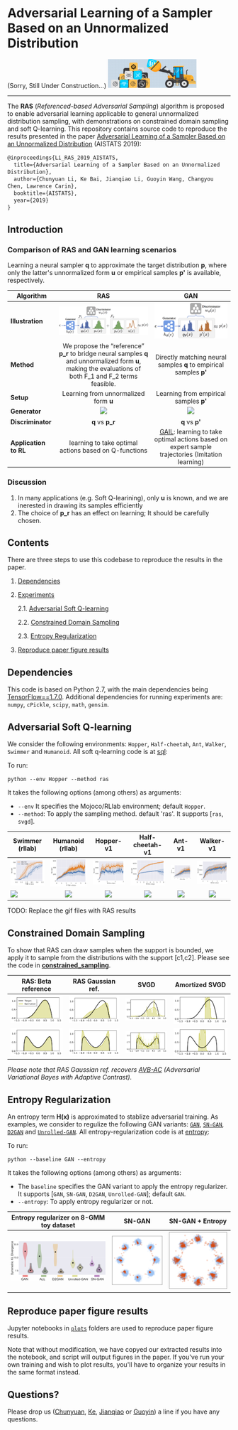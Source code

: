 # Adversarial Learning of a Sampler Based on an Unnormalized Distribution

(Sorry, Still Under Construction...)
<img src="figs/under_construction.png" width="200">

--------------

The **RAS** (_Referenced-based Adversarial Sampling_) algorithm is proposed to enable adversarial learning applicable to general unnormalized distribution sampling, with demonstrations on constrained domain sampling and soft Q-learning. This repository contains source code to reproduce the results presented in the paper [Adversarial Learning of a Sampler Based on an Unnormalized Distribution](https://arxiv.org) (AISTATS 2019):

```
@inproceedings{Li_RAS_2019_AISTATS,
  title={Adversarial Learning of a Sampler Based on an Unnormalized Distribution},
  author={Chunyuan Li, Ke Bai, Jianqiao Li, Guoyin Wang, Changyou Chen, Lawrence Carin},
  booktitle={AISTATS},
  year={2019}
}
```

## Introduction

### Comparison of **RAS** and **GAN** learning scenarios

Learning a neural sampler **q** to approximate the target distribution **p**, where only the latter's unnormalized form **u** or empirical samples **p'** is available, respectively.

|**Algorithm** | RAS  |   GAN 
|-------------------------|:-------------------------:|:-------------------------:
| **Illustration** | ![](/figs/scheme/ras_scheme.png)  |   ![](/figs/scheme/gan_scheme.png)
| **Method** | We propose the “reference” **p_r** to bridge neural samples **q**  and unnormalized form **u**, making the evaluations of both F_1 and F_2 terms feasible. | Directly matching neural samples **q** to empirical samples **p'**
| **Setup** | Learning from unnormalized form **u**  | Learning from empirical samples **p'**  
| **Generator** |  ![](https://latex.codecogs.com/gif.latex?\log[\frac{u(x)}{q_{\theta}(x)}&space;]=&space;\underbrace{&space;\log&space;\big[\frac{&space;p_{r}(x)&space;}{&space;q_{\theta}&space;(x)&space;}&space;\big]}_{\mathcal{F}_1}&space;&plus;&space;\underbrace{&space;\log&space;\big[\frac{&space;u&space;(x)&space;}{p_{r}(x)&space;}\big]&space;}_{\mathcal{F}_2})  | ![](https://latex.codecogs.com/gif.latex?\log[\frac{p^{\prime}(x)}{q_{\theta}(x)}&space;])
| **Discriminator** | **q** vs **p_r** | **q** vs **p'**
| **Application to RL** | learning to take optimal actions based on Q-functions | [GAIL](https://arxiv.org/abs/1606.03476): learning to take optimal actions based on expert sample trajectories (Imitation learning)

### Discussion
1. In many applications (e.g. Soft Q-learining), only **u** is known, and we are inerested in drawing its samples efficiently
2. The choice of **p_r** has an effect on learning; It should be carefully chosen.


## Contents
There are three steps to use this codebase to reproduce the results in the paper.

1. [Dependencies](#dependencies)
2. [Experiments](#experiments)

    2.1. [Adversarial Soft Q-learning](#adversarial-soft-q-learning)
    
    2.2. [Constrained Domain Sampling](#constrained-domain-sampling)
    
    2.3. [Entropy Regularization](#entropy-regularization) 

3. [Reproduce paper figure results](#reproduce-paper-figure-results) 

## Dependencies

This code is based on Python 2.7, with the main dependencies being [TensorFlow==1.7.0](https://www.tensorflow.org/). Additional dependencies for running experiments are: `numpy`, `cPickle`, `scipy`, `math`, `gensim`. 

## Adversarial Soft Q-learning

We consider the following environments: `Hopper`, `Half-cheetah`, `Ant`, `Walker`, `Swimmer` and `Humanoid`. All soft q-learning code is at [sql](/sql): 

To run:

    python --env Hopper --method ras

It takes the following options (among others) as arguments:

- `--env` It specifies the Mojoco/RLlab environment; default `Hopper`.   
- `--method`: To apply the sampling method. default 'ras'. It supports [`ras`, `svgd`].


| Swimmer (rllab) | Humanoid (rllab) |  Hopper-v1 |  Half-cheetah-v1 |  Ant-v1 |  Walker-v1
|-------------------------|:-------------------------:|:-------------------------:|:-------------------------:|:-------------------------:|:-------------------------:
| ![](/figs/sql/Swimmer-rllab.png) | ![](/figs/sql/Humanoid-rllab.png)  |  ![](/figs/sql/Hopper-v1.png) |  ![](/figs/sql/Half-cheetah-v1.png) |  ![](/figs/sql/Ant-v1.png) |  ![](/figs/sql/Walker-v1.png)
| ![](https://i.makeagif.com/media/3-27-2018/u2cewJ.gif) | ![](https://outlookseries.com/A0972/Infrastructure/image7.gif) | ![](https://devblogs.nvidia.com/wp-content/uploads/2016/04/hopper-1.gif) | ![](https://ask.qcloudimg.com/http-save/yehe-1326493/xzyqmpribu.gif) | ![](https://blog.openai.com/content/images/2017/02/running_bug.gif) | ![](https://user-images.githubusercontent.com/306655/28396526-d4ce6334-6cb0-11e7-825c-63a85c8ff533.gif)

TODO: Replace the gif files with RAS results

## Constrained Domain Sampling

To show that RAS can draw samples when the support is bounded, we apply it to sample from the distributions with the support [c1,c2]. Please see the code in **[constrained_sampling](./constrained_sampling)**. 


| RAS: Beta reference | RAS Gaussian ref.  | SVGD | Amortized SVGD  
|-------------------------|:-------------------------:|:-------------------------:|:-------------------------:
| ![](/figs/constrained/cons1_beta.png) | ![](/figs/constrained/cons1_gaussian.png) | ![](/figs/constrained/cons1_svgd_teacher.png) | ![](/figs/constrained/cons1_svgd_student.png)
| ![](/figs/constrained/cons1_beta_2mode.png) | ![](/figs/constrained/cons1_gaussian_2mode.png) | ![](/figs/constrained/cons1_svgd_teacher_2mode.png) | ![](/figs/constrained/cons1_svgd_student_2mode.png)

_Please note that RAS Gaussian ref. recovers [AVB-AC](https://arxiv.org/abs/1701.04722) (Adversarial Variational Bayes with Adaptive Contrast)._

## Entropy Regularization

An entropy term **H(x)** is approximated to stablize adversarial training. As examples, we consider to regulize the following GAN variants: [`GAN`](https://arxiv.org/abs/1406.2661), [`SN-GAN`](https://arxiv.org/abs/1802.05957), [`D2GAN`](https://arxiv.org/abs/1709.03831) and [`Unrolled-GAN`](https://arxiv.org/abs/1611.02163). All entropy-regularization code is at [entropy](entropy): 

To run:

    python --baseline GAN --entropy
    
It takes the following options (among others) as arguments:

- The `baseline` specifies the GAN variant to apply the entropy regularizer. It supports [`GAN`, `SN-GAN`, `D2GAN`, `Unrolled-GAN`]; default `GAN`.   
- `--entropy`: To apply entropy regularizer or not.
  

| Entropy regularizer on 8-GMM toy dataset | SN-GAN  |   SN-GAN + Entropy  
|-------------------------|:-------------------------:|:-------------------------:
| ![](/figs/entropy/Symmetric_KL_Divergence_iclr.png) | ![](/figs/entropy/sn_gan_8gmm.png)  |   ![](/figs/entropy/sn_gan_entropy_8gmm.png)


## Reproduce paper figure results
Jupyter notebooks in [`plots`](./plots) folders are used to reproduce paper figure results.

Note that without modification, we have copyed our extracted results into the notebook, and script will output figures in the paper. If you've run your own training and wish to plot results, you'll have to organize your results in the same format instead.


## Questions?
Please drop us ([Chunyuan](http://chunyuan.li/), [Ke](https://github.com/beckybai), [Jianqiao](https://github.com/jianqiaol) or [Guoyin](https://github.com/guoyinwang)) a line if you have any questions.


